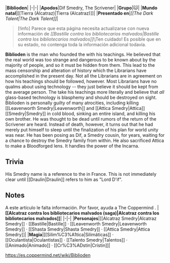 |**Biblioden**|
|-|-|
|**Apodos**|Dif Smedry, The Scrivener|
|**Grupo**|🐱︎|
|**Mundo natal**|[[Tierra (Alcatraz)\|Tierra (Alcatraz)]]|
|**Presentado en**|*[[The Dark Talent\|The Dark Talent]]*|

> [!info] Parece que esta página necesita actualizarse con nueva información de *[[Bastille contra los bibliotecarios malvados\|Bastille contra los bibliotecarios malvados]]*!¡Ten cuidado! Es posible que en su estado, no contenga toda la información adicional todavía.

**Biblioden** is the man who founded the  with his teachings.
He believed that the real world was too strange and dangerous to be known about by the majority of people, and so it must be hidden from them. This lead to the mass censorship and alteration of history which the Librarians have accomplished in the present day. Not all the Librarians are in agreement on how his teachings should be followed, however. Most Librarians have no qualms about using  technology -- they just believe it should be kept from the average person. The  take his teachings more literally and believe that *all* glass-based technology is blasphemy and should be destroyed on sight.
Biblioden is personally guilty of many atrocities, including killing [[Leavenworth Smedry\|Leavenworth]] and [[Attica Smedry\|Attica]] [[Smedry\|Smedry]] in cold blood, sinking an entire island, and killing his own brother.
He was thought to be dead until rumors of the return of the Scrivener are heard. Instead of death, however, it turns out that he had merely put himself to sleep until the finalization of his plan for world unity was near.
He has been posing as Dif, a Smedry cousin, for years, waiting for a chance to destroy the Smedry family from within.
He also sacrificed Attica to make a Bloodforged lens. It handles the power of the Incarna.

## Trivia
His Smedry name is a reference to the  in France. This is not immediately clear until [[Draulin\|Draulin]] refers to him as "Lord D'if".
## Notes

A este artículo le falta información. Por favor, ayuda a The Coppermind .
|**[[Alcatraz contra los bibliotecarios malvados (saga)\|Alcatraz contra los bibliotecarios malvados]]**|
|-|-|
|**Personajes**|[[Alcatraz Smedry\|Alcatraz Smedry]] · [[Bastille\|Bastille]] · [[Leavenworth Smedry\|Leavenworth Smedry]] · [[Shasta Smedry\|Shasta Smedry]] · [[Attica Smedry\|Attica Smedry]]|
|**Magia**|[[Silim%C3%A1tica\|Silimáticas]] · [[Oculantista\|Oculantistas]] · [[Talento Smedry\|Talentos]] · [[Animado\|Animado]] · [[Cr%C3%ADstin\|Crístin]]|



https://es.coppermind.net/wiki/Biblioden